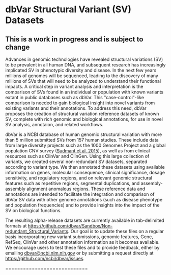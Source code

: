 # dbVar Structural Variant (SV) Datasets

## ****This is a work in progress and is subject to change****

Advances in genomic technologies have revealed structural variations (SV) to be prevalent in all human DNA, and subsequent research has increasingly implicated SV in phenotypic diversity and disease. In the next few years millions of genomes will be sequenced, leading to the discovery of many millions of SVs that will need to be analyzed to understand their functional impacts. A critical step in variant analysis and interpretation is the comparison of SVs found in an individual or population with known variants extant in public databases such as dbVar. This "case-control"-like comparison is needed to gain biological insight into novel variants from existing variants and their annotations. To address this need, dbVar proposes the creation of structural variation reference datasets of known SV, complete with rich genomic and biological annotations, for use in novel SV analysis, annotaion, and related workflows.

dbVar is a NCBI database of human genomic structural variation with more than 5 million submitted SVs from 157 human studies. These include data from large diversity projects such as the 1000 Genomes Project and a global population CNV survey ([Sudmant et al. 2015](https://www.ncbi.nlm.nih.gov/pubmed/26249230)), as well as from clinical resources such as ClinVar and ClinGen. Using this large collection of variants, we created several non-redundant SV datasets, separated according to variant type. We then annotated these datasets using available information on genes, molecular consequence, clinical significance, dosage sensitivity, and regulatory regions, and on relevant genomic structural features such as repetitive regions, segmental duplications, and assembly-assembly alignment anomalous regions. These reference data and annotations are intended to facilitate the integration and comparison of dbVar SV data with other genome annotations (such as disease phenotype and population frequencies) and to provide insights into the impact of the SV on biological functions.

The resulting alpha-release datasets are currently available in tab-delimited formats at https://github.com/dbvar/Sandbox/Non-redundant_Structural_Variants. Our goal is to update these files on a regular basis incorporating new variant submissions, genomic features, Gene, RefSeq, ClinVar and other annotation information as it becomes available. We encourage users to test these files and to provide feedback, either by emailing dbvar@ncbi.nlm.nih.gov or by submitting a request directly at https://github.com/ncbi/dbvar/issues.

============================
